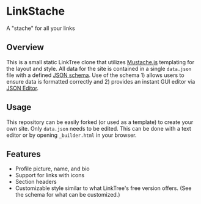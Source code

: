 # LinkStache
A "stache" for all your links

## Overview
This is a small static LinkTree clone that utilizes [Mustache.js](https://github.com/janl/mustache.js/) templating for the layout and style.
All data for the site is contained in a single `data.json` file with a defined [JSON schema](https://json-schema.org/).
Use of the schema 1) allows users to ensure data is formatted correctly and 2) provides an instant GUI editor via [JSON Editor](https://github.com/json-editor/json-editor).


## Usage
This repository can be easily forked (or used as a template) to create your own site.
Only `data.json` needs to be edited.
This can be done with a text editor or by opening `_builder.html` in your browser.

## Features
* Profile picture, name, and bio
* Support for links with icons
* Section headers
* Customizable style similar to what LinkTree's free version offers. (See the schema for what can be customized.)